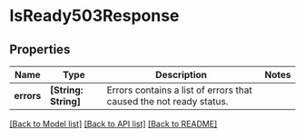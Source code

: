 # IsReady503Response

## Properties
Name | Type | Description | Notes
------------ | ------------- | ------------- | -------------
**errors** | **[String: String]** | Errors contains a list of errors that caused the not ready status. | 

[[Back to Model list]](../README.md#documentation-for-models) [[Back to API list]](../README.md#documentation-for-api-endpoints) [[Back to README]](../README.md)


